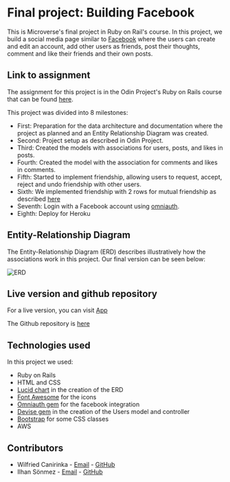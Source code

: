 # Final project: Building Facebook

This is Microverse's final project in Ruby on Rail's course. In this project, we build a social media page similar to [Facebook][facebook] where the users can create and edit an account, add other users as friends, post their thoughts, comment and like their friends and their own posts.

## Link to assignment

The assignment for this project is in the Odin Project's Ruby on Rails course that can be found [here][assignment].

This project was divided into 8 milestones:

* First: Preparation for the data architecture and documentation where the project as planned and an Entity Relationship Diagram was created.
* Second: Project setup as described in Odin Project.
* Third: Created the models with associations for users, posts, and likes in posts.
* Fourth: Created the model with the association for comments and likes in comments.
* Fifth: Started to implement friendship, allowing users to request, accept, reject and undo friendship with other users.
* Sixth: We implemented friendship with 2 rows for mutual friendship as described [here][friendship]
* Seventh: Login with a Facebook account using [omniauth][omniauth].
* Eighth: Deploy for Heroku

## Entity-Relationship Diagram

The Entity-Relationship Diagram (ERD) describes illustratively how the associations work in this project. Our final version can be seen below:

![ERD][ERD]
## Live version and github repository

For a live version, you can visit [App][app]

The Github repository is [here][Repo]

## Technologies used

In this project we used:
* Ruby on Rails
* HTML and CSS
* [Lucid chart][lucid-chart] in the creation of the ERD
* [Font Awesome][font-awesome] for the icons
* [Omniauth gem][omniauth] for the facebook integration
* [Devise gem][devise] in the creation of the Users model and controller
* [Bootstrap][bootstrap] for some CSS classes
* AWS

## Contributors

* Wilfried Canirinka - [Email][email Wilfried] - [GitHub][repo WCanirinka] <br>
* Ilhan Sönmez - [Email][email ilhan] - [GitHub][repo ilhan]


<!-- Links -->
[facebook]: https://www.facebook.com/
[assignment]: https://www.theodinproject.com/courses/ruby-on-rails/lessons/final-project
[font-awesome]: https://fontawesome.com/
[omniauth]: https://github.com/omniauth/omniauth
[devise]: https://github.com/heartcombo/devise
[bootstrap]: https://getbootstrap.com/
[lucid-chart]: https://www.lucidchart.com/documents#/dashboard
[friendship]: https://explainextended.com/2009/03/07/selecting-friends/
[ERD]: https://rawcdn.githack.com/WCanirinka/facebook-clone/c4d0feccfa1c43fc03209046fe29c4b07c3f6c51/docs/image.png
[Repo]: https://github.com/WCanirinka/facebook-clone
[email ilhan]: ilhansnmz44@gmail.com
[email Wilfried]: canirinkawilfried@gmail.com
[repo ilhan]: https://github.com/300ms
[repo WCanirinka]: https://github.com/WCanirinka
[app]: https://facebook-clone-il-wi.herokuapp.com/